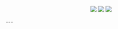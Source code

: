 <p align="center">
  <a href=""><img src="https://img.shields.io/twitter/follow/holasoykuda"></a>
  <a href=""><img src="https://img.shields.io/github/sponsors/kuda4910"></a>
  <a href="https://github.com/kuda4910"><img src="https://img.shields.io/github/followers/kuda4910"></a>
</p>
---
